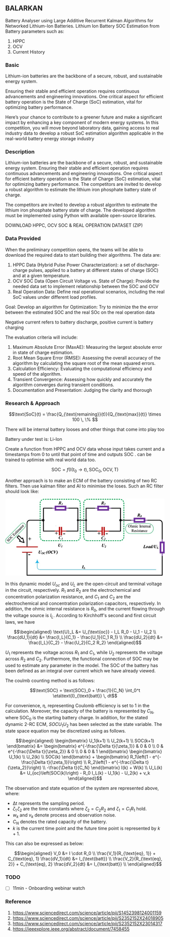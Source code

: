 ## BALARKAN
Battery Analyser using Large Additive Recurrent Kalman Algorithms for Networked Lithium-Ion Batteries. 
Lithium Ion Battery SOC Estimation from Battery parameters such as:

1. HPPC
2. OCV
3. Current History

### Basic 
Lithium-ion batteries are the backbone of a secure, robust, and sustainable energy system.

Ensuring their stable and efficient operation requires continuous advancements and engineering innovations. One critical aspect for efficient battery operation is the State of Charge (SoC) estimation, vital for optimizing battery performance.

Here’s your chance to contribute to a greener future and make a significant impact by enhancing a key component of modern energy systems. In this competition, you will move beyond laboratory data, gaining access to real industry data to develop a robust SoC estimation algorithm applicable in the real-world battery energy storage industry

### Description
Lithium-ion batteries are the backbone of a secure, robust, and sustainable
energy system.
Ensuring their stable and efficient operation requires continuous advancements and
engineering innovations. One critical aspect for efficient battery operation is the
State of Charge (SoC) estimation, vital for optimizing battery performance.
The competitors are invited to develop a robust algorithm to estimate the lithium
iron phosphate battery state of charge.

The competitors are invited to develop a robust algorithm to estimate the lithium iron phosphate battery state of charge.
The developed algorithm must be implemented using Python with available open-source libraries.

DOWNLOAD HPPC, OCV SOC & REAL OPERATION DATASET (ZIP)


### Data Provided

When the preliminary competition opens, the teams will be able to download the
required data to start building their algorithms. The data are:

1) HPPC Data (Hybrid Pulse Power Characterization): a set of discharge-charge pulses, applied to a battery at different states of charge (SOC) and at a given temperature.
2) OCV SOC Data (Open Circuit Voltage vs. State of Charge): Provide the needed data set to implement relationship between the SOC and OCV
3) Real Operation Data: Define real operational scenarios, including the real SoC values under different load profiles.

Goal:
Develop an algorithm for Optimization: Try to minimize the the error between the
estimated SOC and the real SOc on the real operation data

Negative current refers to battery discharge, positive current is battery charging

The evaluation criteria will include:
1. Maximum Absolute Error (MaxAE): Measuring the largest absolute error in state of charge estimation.
2. Root Mean Square Error (RMSE): Assessing the overall accuracy of the algorithm by calculating the square root of the mean squared errors.
3. Calculation Efficiency: Evaluating the computational efficiency and speed of the algorithm.
4. Transient Convergence: Assessing how quickly and accurately the algorithm converges during transient conditions.
5. Documentation and Presentation: Judging the clarity and thorough

### Research & Approach
```math
\text{SoC}(t) = \frac{Q_{\text{remaining}}(t)}{Q_{\text{max}}(t)} \times 100 \, \% 
```

There will be internal battery looses and other things that come into play too

Battery under test is: Li-Ion

Create a function from HPPC and OCV data whose input takes current and a timestamps from 0 to until that point of time and outputs SOC . can be trained to optimise with real world data too.

```math
\text{SOC} = f(\text{I}(t_0\rightarrow t), \text{SOC}_0, \text{OCV},\text{T})
```

Another approach is to make an ECM of the battery consisting of two RC filters. Then use kalman filter and AI to minimise the loses.
Such an RC filter should look like:

![ECM RC Model](/doc_assets/model.jpg)

In this dynamic model $U_{oc}$ and $U_L$ are the open-circuit and terminal voltage in the circuit, respectively. $R_1$ and $R_2$ are the electrochemical and concentration polarization resistance, and $C_1$ and $C_2$ are the electrochemical and concentration polarization capacitors, respectively. In addition, the ohmic internal resistance is $R_0$, and the current flowing through the voltage source is $I_L$. According to Kirchhoff's second and first circuit laws, we have

```math
\begin{aligned}
\text{U}_L &= U_{\text{oc}} - I_L R_0 - U_1 - U_2 \\
\frac{dU_1}{dt} &= \frac{I_L}{C_1} - \frac{U_1}{C_1 R_1} \\
\frac{dU_2}{dt} &= \frac{I_L}{C_2} - \frac{U_2}{C_2 R_2}
\end{aligned}
```

$U_1$ represents the voltage across $R_1$ and $C_1$, while $U_2$ represents the voltage across $R_2$ and $C_2$. Furthermore, the functional connection of SOC may be used to estimate any parameter in the model. The SOC of the battery has been defined as an integral over current which we have already viewed.

The coulmb counting method is as follows:
```math
\text{SOC} = \text{SOC}_0 + \frac{1}{C_N} \int_0^t \eta\text{I}_{\text{batt}} \, dt
```

For convenience, η, representing Coulomb efficiency is set to 1 in the calculation. Moreover, the capacity of the battery is represented by $C_N$, where $\text{SOC}_0$ is the starting battery charge. In addition, for the stated dynamic 2-RC ECM, $SOC U_1 U_2$ has been selected as the state variable. The state space equation may be discretized using as follows.

```math
\begin{aligned}
\begin{bmatrix}
U_1(k+1) \\
U_2(k+1) \\
SOC(k+1)
\end{bmatrix}
&=
\begin{bmatrix}
e^{-\frac{\Delta t}{\zeta_1}} & 0 & 0 \\
0 & e^{-\frac{\Delta t}{\zeta_2}} & 0 \\
0 & 0 & 1
\end{bmatrix}
\begin{bmatrix}
U_1(k) \\
U_2(k) \\
SOC(k)
\end{bmatrix}
+
\begin{bmatrix}
R_1\left(1 - e^{-\frac{\Delta t}{\zeta_1}}\right) \\
R_2\left(1 - e^{-\frac{\Delta t}{\zeta_2}}\right) \\
-\frac{\Delta t}{C_N}
\end{bmatrix}
I(k) + W(k)
\\
U_L(k) &= U_{oc}\left(SOC(k)\right) - R_0 I_L(k) - U_1(k) - U_2(k) + v_k
\end{aligned}
```

The observation and state equation of the system are represented above, where:
- Δt represents the sampling period.
- $\zeta_1 \, \zeta_2$  are the time constants where $\zeta_2=C_2 R_2$ and $\zeta_1 = C_1 R_1$ hold.
- $w_k$ and $v_k$ denote process and observation noise.
- $C_N$ denotes the rated capacity of the battery. 
- $k$ is the current time point and the future time point is represented by $k + 1$.

This can also be expressed as below:
```math
\begin{aligned}
V_0 &= I \cdot R_0 \\
\frac{V_1}{R_{\text{eq}, 1}} + C_{\text{eq}, 1} \frac{dV_1}{dt} &= I_{\text{batt}} \\
\frac{V_2}{R_{\text{eq}, 2}} + C_{\text{eq}, 2} \frac{dV_2}{dt} &= I_{\text{batt}} \\
\end{aligned}
```

### TODO
- [ ] 11min - Onboarding webinar watch

### Reference

1. https://www.sciencedirect.com/science/article/pii/S1452398124001159
2. https://www.sciencedirect.com/science/article/pii/S2352152X24018905
3. https://www.sciencedirect.com/science/article/pii/S2352152X23014317
4. https://ieeexplore.ieee.org/abstract/document/7458455